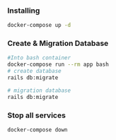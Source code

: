 ### Installing

```sh
docker-compose up -d
```

### Create & Migration Database

```sh
#Into bash container
docker-compose run --rm app bash
# create database
rails db:migrate

# migration database
rails db:migrate
```

### Stop all services

```sh
docker-compose down
```
